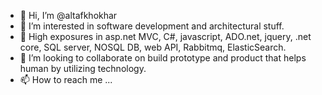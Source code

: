 - 👋 Hi, I’m @altafkhokhar
- 👀 I’m interested in software development and architectural stuff.
- 🌱 High exposures in asp.net MVC, C#, javascript, ADO.net, jquery, .net core, SQL server, NOSQL DB, web API, Rabbitmq, ElasticSearch.
- 💞️ I’m looking to collaborate on build prototype and product that helps human by utilizing technology.
- 📫 How to reach me ...

<!---
altafkhokhar/altafkhokhar is a ✨ special ✨ repository because its `README.md` (this file) appears on your GitHub profile.
You can click the Preview link to take a look at your changes.
--->
